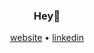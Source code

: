 <div align="center" style={width: "30px", display:"flex", justifyContent:"center"}>

<h3 style={textAlign:"center", width:"100%"}> Hey👋</h3>



  
 [website](https://kumbu.live) • [linkedin](https://www.linkedin.com/in/kumbukani-kamanga/)
  
</div>

<!--
**kumbu132/kumbu132** is a ✨ _special_ ✨ repository because its `README.md` (this file) appears on your GitHub profile.

Here are some ideas to get you started:

- 🔭 I’m currently working on ...
- 🌱 I’m currently learning ...
- 👯 I’m looking to collaborate on ...
- 🤔 I’m looking for help with ...
- 💬 Ask me about ...
- 📫 How to reach me: ...
- 😄 Pronouns: ...
- ⚡ Fun fact: ...
-->

